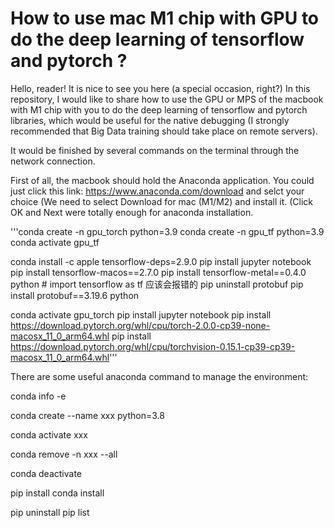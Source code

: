 # How to use mac M1 chip with GPU to do the deep learning of tensorflow and pytorch ?

Hello, reader! It is nice to see you here (a special occasion, right?)
In this repository, I would like to share how to use the GPU or MPS of the macbook with M1 chip with you to do the deep learning of tensorflow and pytorch libraries, which would be useful for the native debugging (I strongly recommended that Big Data training should take place on remote servers).

It would be finished by several commands on the terminal through the network connection.

First of all, the macbook should hold the Anaconda application.
You could just click this link: https://www.anaconda.com/download 
and selct your choice (We need to select Download for mac (M1/M2) and install it. (Click OK and Next were totally enough for anaconda installation.


'''conda create -n gpu_torch python=3.9
conda create -n gpu_tf python=3.9
conda activate gpu_tf

conda install -c apple tensorflow-deps=2.9.0
pip install jupyter notebook 
pip install tensorflow-macos==2.7.0 
pip install tensorflow-metal==0.4.0 
python  # import tensorflow as tf 应该会报错的
pip uninstall protobuf
pip install protobuf==3.19.6 
python


conda activate gpu_torch
pip install jupyter notebook 
pip install https://download.pytorch.org/whl/cpu/torch-2.0.0-cp39-none-macosx_11_0_arm64.whl
pip install https://download.pytorch.org/whl/cpu/torchvision-0.15.1-cp39-cp39-macosx_11_0_arm64.whl'''




There are some useful anaconda command to manage the environment:

conda info -e

conda create --name xxx python=3.8

conda activate xxx

conda remove -n xxx --all

conda deactivate

pip install
conda install

pip uninstall
pip list
